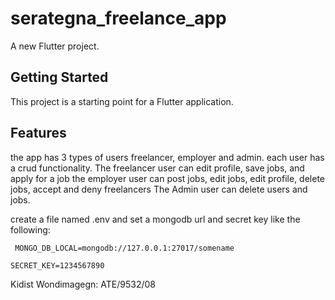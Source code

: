 # serategna_freelance_app

A new Flutter project.

## Getting Started

This project is a starting point for a Flutter application.

## Features

the app has 3 types of users freelancer, employer and admin. each user has a crud functionality.
The freelancer user can edit profile, save jobs, and apply for a job
the employer user can post jobs, edit jobs, edit profile, delete jobs, accept and deny freelancers
The Admin user can delete users and jobs.

create a file named .env and set a mongodb url and secret key like the following: 

` MONGO_DB_LOCAL=mongodb://127.0.0.1:27017/somename`

`SECRET_KEY=1234567890 `

Kidist Wondimagegn: ATE/9532/08
